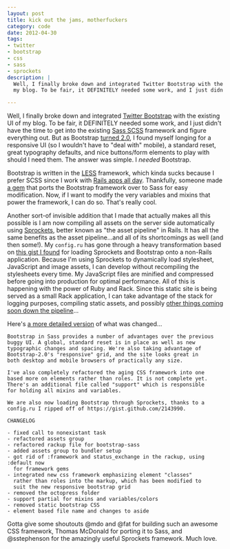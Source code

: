 ```yaml
---
layout: post
title: kick out the jams, motherfuckers
category: code
date: 2012-04-30
tags:
- twitter
- bootstrap
- css
- sass
- sprockets
description: |
  Well, I finally broke down and integrated Twitter Bootstrap with the existing UI of
  my blog. To be fair, it DEFINITELY needed some work, and I just didn't have the time to get into the existing Sass SCSS framework and figure everything out. But as Bootstrap turned 2.0, I found myself longing for a responsive UI (so I wouldn't have to "deal with" mobile), a standard reset, great typography defaults, and nice buttons/form elements to play with should I need them. The answer was simple. I needed Bootstrap.

---
```




Well, I finally broke down and integrated [Twitter Bootstrap][twbs] with the existing UI of
my blog. To be fair, it DEFINITELY needed some work, and I just didn't have the time to get into the existing [Sass SCSS][sass] framework and figure everything out. But as Bootstrap [turned 2.0][twbs2], I found myself longing for a responsive UI (so I wouldn't have to "deal with" mobile), a standard reset, great typography defaults, and nice buttons/form elements to play with should I need them. The answer was simple. I *needed* Bootstrap.

Bootstrap is written in the [LESS][less] framework, which kinda sucks because I prefer SCSS since I work with [Rails apps all day][rails]. Thankfully, someone made [a gem][bss] that ports the Bootstrap framework over to Sass for easy modification. Now, if I want to modify the very variables and mixins that power the framework, I can do so. That's really cool.

Another sort-of invisible addition that I made that actually makes all this possible is I am now compiling all assets on the server side automatically using [Sprockets][ap], better known as "the asset pipeline" in Rails. It has all the same benefits as the asset pipeline...and all of its shortcomings as well (and then some!). My `config.ru` has gone through a heavy transformation based on [this gist I found][gist] for loading Sprockets and Bootstrap onto a non-Rails
application. Because I'm using Sprockets to dynamically load stylesheet, JavaScript and image assets, I can develop without recompiling the stylesheets every time. My JavaScript files are minified and compressed before going into production for optimal performance. All of this is happening with the power of Ruby and Rack. Since this static site is being served as a small Rack application, I can take advantage of the stack for logging purposes, compiling static assets, and possibly [other things coming soon down the pipeline][sx]...

Here's [a more detailed version][sha] of what was changed...

    Bootstrap in Sass provides a number of advantages over the previous
    buggy UI. A global, standard reset is in place as well as new
    typographic changes and spacing. We're also taking advantage of
    Bootstrap-2.0's "responsive" grid, and the site looks great in
    both desktop and mobile browsers of practically any size.

    I've also completely refactored the aging CSS framework into one
    based more on elements rather than roles. It is not complete yet.
    There's an additional file called "support" which is responsible
    for holding all mixins and variables.

    We are also now loading Bootstrap through Sprockets, thanks to a
    config.ru I ripped off of https://gist.github.com/2143990.

    CHANGELOG

    - fixed call to nonexistant task
    - refactored assets group
    - refactored rackup file for bootstrap-sass
    - added assets group to bundler setup
    - got rid of :framework and status_exchange in the rackup, using :default now
      for framework gems
    - integrated new css framework emphasizing element "classes"
      rather than roles into the markup, which has been modified to
      suit the new responsive bootstrap grid
    - removed the octopress folder
    - support partial for mixins and variables/colors
    - removed static bootstrap CSS
    - element based file name and changes to aside

Gotta give some shoutouts @mdo and @fat for building such an awesome CSS framework, Thomas McDonald for porting it to Sass, and @sstephenson for the amazingly useful Sprockets framework. Much love.

[twbs]: http://twitter.github.com/bootstrap
[sass]: http://sass-lang.org
[twbs2]: http://scripting.com/stories/2012/03/14/movingToBootstrap20.html
[less]: http://lesscss.org/
[rails]: http://rubyonrails.org
[bss]: https://github.com/thomas-mcdonald/bootstrap-sass
[ap]: https://github.com/sstephenson/sprockets
[gist]: https://gist.github.com/2143990
[sx]: https://github.com/tubbo/psychedeli.ca/tree/master/lib
[sha]: https://github.com/tubbo/psychedeli.ca/commit/10d39bd71e83aaa9e8b57f2b1b3f53b686bd94bd
